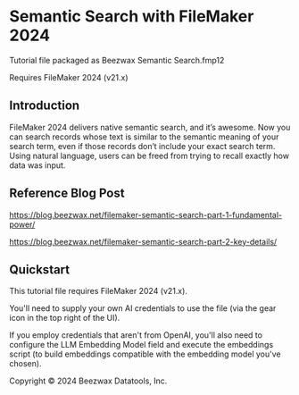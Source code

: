 # Semantic Search with FileMaker 2024
Tutorial file packaged as Beezwax Semantic Search.fmp12

Requires FileMaker 2024 (v21.x)

## Introduction
FileMaker 2024 delivers native semantic search, and it’s awesome. Now you can search records whose text is similar to the semantic meaning of your search term, even if those records don’t include your exact search term. 
Using natural language, users can be freed from trying to recall exactly how data was input.

## Reference Blog Post
https://blog.beezwax.net/filemaker-semantic-search-part-1-fundamental-power/

https://blog.beezwax.net/filemaker-semantic-search-part-2-key-details/

## Quickstart
This tutorial file requires FileMaker 2024 (v21.x).

You'll need to supply your own AI credentials to use the file (via the gear icon in the top right of the UI).

If you employ credentials that aren't from OpenAI, you'll also need to configure the LLM Embedding Model field and execute the embeddings script (to build embeddings compatible with the embedding model you've chosen).


Copyright © 2024 Beezwax Datatools, Inc.
